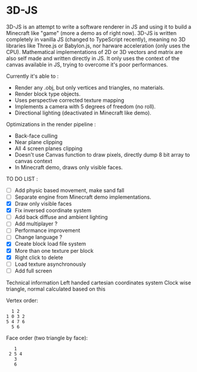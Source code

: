 # 3D-JS

3D-JS is an attempt to write a software renderer in JS and using it to build a Minecraft like "game" (more a demo as of right now).
3D-JS is written completely in vanilla JS (changed to TypeScript recently), meaning no 3D libraries like Three.js or Babylon.js, nor harware acceleration (only uses the CPU).
Mathematical implementations of 2D or 3D vectors and matrix are also self made and  written directly in JS.
It only uses the context of the canvas available in JS, trying to overcome it's poor performances.

Currently it's able to :

 - Render any .obj, but only vertices and triangles, no materials.
 - Render block type objects.
 - Uses perspective corrected texture mapping
 - Implements a camera with 5 degrees of freedom (no roll).
 - Directional lighting (deactivated in Minecraft like demo).

Optimizations in the render pipeline :

 - Back-face culling
 - Near plane clipping
 - All 4 screen planes clipping
 - Doesn't use Canvas function to draw pixels, directly dump 8 bit array to canvas context
 - In Minecraft demo, draws only visible faces.

TO DO LIST :

 - [ ] Add physic based movement, make sand fall
 - [ ] Separate engine from Minecraft demo implementations.
 - [x] Draw only visible faces
 - [x] Fix inversed coordinate system
 - [ ] Add back diffuse and ambient lighting
 - [ ] Add multiplayer ?
 - [ ] Performance improvement 
 - [ ] Change language ?
 - [x] Create block load file system
 - [x] More than one texture per block
 - [x] Right click to delete
 - [ ] Load texture asynchronously
 - [ ] Add full screen
 
Technical information
Left handed cartesian coordinates system
Clock wise triangle, normal calculated based on this

Vertex order:
 
	  1 2
	1 0 3 2
	5 4 7 6
	  5 6

Face order (two triangle by face):

	   1
	 2 5 4
	   3
	   6
